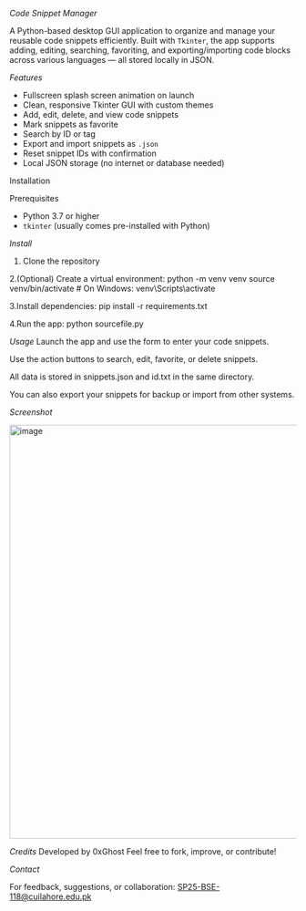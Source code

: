 *Code Snippet Manager*

A Python-based desktop GUI application to organize and manage your reusable code snippets efficiently. Built with `Tkinter`, the app supports adding, editing, searching, favoriting, and exporting/importing code blocks across various languages — all stored locally in JSON.


*Features*

- Fullscreen splash screen animation on launch
- Clean, responsive Tkinter GUI with custom themes
- Add, edit, delete, and view code snippets
- Mark snippets as favorite
- Search by ID or tag
- Export and import snippets as `.json`
- Reset snippet IDs with confirmation
- Local JSON storage (no internet or database needed)

 Installation

 Prerequisites
- Python 3.7 or higher
- `tkinter` (usually comes pre-installed with Python)

*Install*

1. Clone the repository
   
2.(Optional) Create a virtual environment:
python -m venv venv
source venv/bin/activate  # On Windows: venv\Scripts\activate

3.Install dependencies:
pip install -r requirements.txt

4.Run the app:
python sourcefile.py

*Usage*
Launch the app and use the form to enter your code snippets.

Use the action buttons to search, edit, favorite, or delete snippets.

All data is stored in snippets.json and id.txt in the same directory.

You can also export your snippets for backup or import from other systems.

*Screenshot*

<img width="1363" height="726" alt="image" src="https://github.com/user-attachments/assets/2536c330-79af-4a70-bd4b-8dce9b0c3ea9" />

*Credits*
Developed by 0xGhost
Feel free to fork, improve, or contribute!

*Contact*

For feedback, suggestions, or collaboration:
SP25-BSE-118@cuilahore.edu.pk

